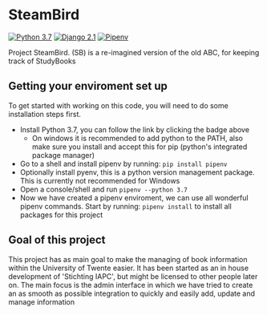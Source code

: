 # SteamBird

[![Python 3.7](https://img.shields.io/badge/python-3.7-blue.svg)](https://www.python.org/downloads/release/python-370/)
[![Django 2.1](https://img.shields.io/badge/django-2.1-336f33.svg)](https://docs.djangoproject.com/en/2.1/releases/2.1/)
[![Pipenv](https://img.shields.io/badge/pipenv-%E2%9C%94-brightgreen.svg)](https://git.iapc.utwente.nl/www/steambird)

Project SteamBird. (SB) is a re-imagined version of the old ABC, for keeping track of StudyBooks


## Getting your enviroment set up

To get started with working on this code, you will need to do some installation steps first.

 - Install Python 3.7, you can follow the link by clicking the badge above
   - On windows it is recommended to add python to the PATH, also make sure you install and accept this for pip (python's integrated package manager)
 -  Go to a shell and install pipenv by running: `pip install pipenv`
 - Optionally install pyenv, this is a python version management package. This is currently not recommended for Windows
 - Open a console/shell and run `pipenv --python 3.7`
 - Now we have created a pipenv enviroment, we can use all wonderful pipenv commands. Start by running: `pipenv install` to install all packages for this project
 
 
## Goal of this project

This project has as main goal to make the managing of book information within the University of Twente easier. It has been started as an in house development of 'Stichting IAPC', but might be licensed to other people later on. The main focus is the admin interface in which we have tried to create an as smooth as possible integration to quickly and easily add, update and manage information
 
